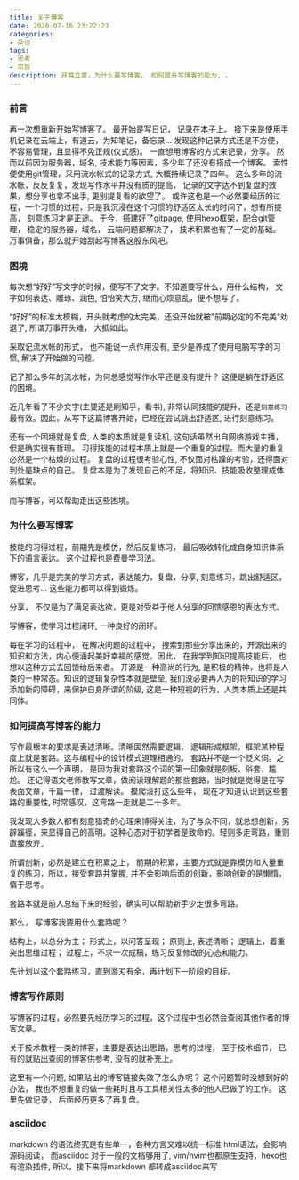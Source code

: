 ```yaml
---
title: 关于博客
date: 2020-07-16 23:22:23
categories:
- 杂谈
tags: 
- 思考
- 宗旨
description: 开篇立意，为什么要写博客， 如何提升写博客的能力, 。
---
```


### 前言

再一次想重新开始写博客了。
最开始是写日记， 记录在本子上。 
接下来是使用手机记录在云端上，有道云，为知笔记，备忘录... 发现这种记录方式还是不方便，不容易管理，且显得不免正规(仪式感)。 
一直想用博客的方式来记录，分享。 然而以前因为服务器，域名, 技术能力等因素，多少年了还没有搭成一个博客。
索性便使用git管理，采用流水帐式的记录方式, 大概持续记录了四年。 
这么多年的流水帐，反反复复，发现写作水平并没有质的提高， 记录的文字达不到复盘的效果，想分享也拿不出手, 更别提复看的欲望了。
或许这也是一个必然要经历的过程，一个习惯的过程，只是我沉浸在这个习惯的舒适区太长的时间了，想有所提高， 刻意练习才是正途。
于今，搭建好了gitpage, 使用hexo框架，配合git管理， 稳定的服务器，域名， 云端问题都解决了， 技术积累也有了一定的基础。
万事俱备，那么就开始刮起写博客这股东风吧。 

### 困境

每次想“好好”写文字的时候，便写不了文字。不知道要写什么，用什么结构， 文字如何表达、雕琢、润色, 怕怡笑大方, 继而心烦意乱，便不想写了。

“好好”的标准太模糊，开头就考虑的太完美，还没开始就被"前期必定的不完美"劝退了, 所谓万事开头难， 大抵如此。

采取记流水帐的形式， 也不能说一点作用没有, 至少是养成了使用电脑写字的习惯, 解决了开始做的问题。

记了那么多年的流水帐，为何总感觉写作水平还是没有提升？ 这便是躺在舒适区的困境。

近几年看了不少文字(主要还是刷知乎，看书), 非常认同技能的提升，还是`刻意练习`最有效。因此，从写下这篇博客开始，已经在尝试跳出舒适区, 进行刻意练习。

还有一个困境就是复盘, 人类的本质就是复读机, 这句话虽然出自网络游戏主播，但是确实很有哲理。
习得技能的过程本质上就是一个重复的过程。而大量的重复必然是一个枯燥的过程。
复盘的过程很考验心性, 不仅面对枯躁的考验，还得面对到处是缺点的自己。
复盘本是为了发现自己的不足，将知识、技能吸收整理成体系框架。

而写博客，可以帮助走出这些困境。

### 为什么要写博客

技能的习得过程，前期先是模仿，然后反复练习， 最后吸收转化成自身知识体系下的语言表达。 这个过程也是费曼学习法。 

博客，几乎是完美的学习方式，表达能力，复盘，分享, 刻意练习，跳出舒适区，促进思考... 这些能力都可以得到锻炼。

分享， 不仅是为了满足表达欲，更是对受益于他人分享的回馈感恩的表达方式。 

写博客，使学习过程闭环, 一种良好的闭环。 

每在学习的过程中， 在解决问题的过程中， 搜索到那些分享出来的，开源出来的知识和方法，内心便涌起美好幸福的感觉。因此， 在我学到知识提高技能后， 也想以这种方式去回馈给后来者。
开源是一种高尚的行为, 是积极的精神，也将是人类的一种常态。知识的逻辑复杂性本就是壁垒, 我们没必要再人为的将知识的学习添加新的障碍，来保护自身所谓的阶级, 这是一种短视的行为，人类本质上还是共同体。

### 如何提高写博客的能力

写作最根本的要求是表述清晰。清晰固然需要逻辑， 逻辑形成框架。框架某种程度上就是套路。这与编程中的设计模式道理相通的。
套路并不是一个贬义词。之所以有这么一个声明， 是因为我对套路这个词的第一印象就是刻板，俗套，尴尬。 
还记得语文老师教写文章，做阅读理解题的那些套路，当时就是觉得是在写表面文章，千篇一律， 过渡解读。 摸爬滚打这么些年， 现在才知道认识到这些套路的重要性, 时常感叹，这弯路一走就是二十多年。 

我发现大多数人都有刻意猎奇的心理来博得关注，为了与众不同，就总想创新，另辟蹊径，来显得自己的高明。这种心态对于初学者是致命的。轻则多走弯路，重则直接放弃。

所谓创新，必然是建立在积累之上， 前期的积累，主要方式就是靠模仿和大量重复的练习，所以，接受套路并掌握, 并不会影响后面的创新，影响创新的是懒惰，惰于思考。

套路本就是前人总结下来的经验，确实可以帮助新手少走很多弯路。

那么， 写博客我要用什么套路呢？ 

结构上，以总分为主；
形式上，以问答呈现；
原则上, 表述清晰；
逻辑上，着重突出思维过程；
过程上，不求一次成稿，练习反复修改的心态和能力。

先计划以这个套路练习，直到游刃有余，再计划下一阶段的目标。 

### 博客写作原则

写博客的过程，必然要先经历学习的过程，这个过程中也必然会查阅其他作者的博客文章。 

关于技术教程一类的博客，主要是表达出思路，思考的过程， 至于技术细节， 已有的就贴出查阅的博客供参考, 没有的就补充上。 

这里有一个问题, 如果贴出的博客链接失效了怎么办呢？ 
这个问题暂时没想到好的办法， 我也不想重复的做一些耗时且与工具相关性太多的他人已做了的工作。
这里先做记录， 后面经历更多了再复盘。

### asciidoc

markdown 的语法终究是有些单一，各种方言又难以统一标准
html语法，会影响源码阅读，
而asciidoc 对于一般的文档够用了, vim/nvim也都原生支持，hexo也有渲染插件, 所以，接下来将markdown 都转成asciidoc来写
